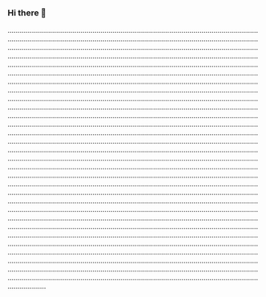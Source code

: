 ### Hi there 👋

...........................................................................................................................................................................................................................................................................................................................................................................................................................................................................................................................................................................................................................................................................................................................................................................................................................................................................................................................................................................................................................................................................................................................................................................................................................................................................................................................................................................................................................................................................................................................................................................................................................................................................................................................................................................................................................................................................................................................................................................................................................................................................................................................................................................................................................................................................................................................................................................................................................................................................................................................................................................................................................................................................................................................................................................................................................................................................................................................................................................................................................................................................................................................................................................................................................................................................................................................................................................................................................................................................................................................................................................................................................................................................................................................................................................................................................................................................................